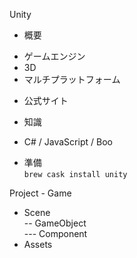 Unity

* 概要
- ゲームエンジン
- 3D
- マルチプラットフォーム

* 公式サイト

* 知識
- C# / JavaScript / Boo

* 準備  
`brew cask install unity`

Project - Game
- Scene  
-- GameObject  
--- Component  
- Assets  
